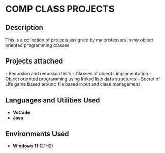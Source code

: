 <h1> COMP CLASS PROJECTS </h1>



<h2>Description</h2>
This is a collection of projects assigned by my professors in my object oriented programming classes
<br />

<h2>Projects attached</h2>
- Recursion and recursion tests
- Classes of objects implementation
- Object oriented programming using linked lists data structures
- Secret of Life game based around file based input and class management
<br />
<h2>Languages and Utilities Used</h2>

- <b>VsCode</b> 
- <b>Java</b>

<h2>Environments Used </h2>

- <b>Windows 11</b> (21H2)
